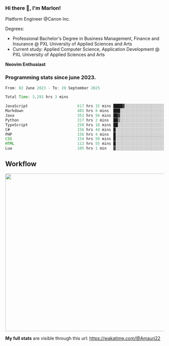 
### Hi there 👋, I'm Marlon!

Platform Engineer @Canon Inc.

Degrees: 
- Professional Bachelor's Degree in Business Management, Finance and Insurance @ PXL University of Applied Sciences and Arts
- Current study: Applied Computer Science, Application Development @ PXL University of Applied Sciences and Arts

**Neovim Enthusiast**

### Programming stats since june 2023.
<!--START_SECTION:waka-->

```java
From: 02 June 2023 - To: 20 September 2025

Total Time: 3,293 hrs 3 mins

JavaScript                      617 hrs 15 mins ████▓░░░░░░░░░░░░░░░░░░░░   18.34 %
Markdown                        401 hrs 8 mins  ███░░░░░░░░░░░░░░░░░░░░░░   11.92 %
Java                            351 hrs 56 mins ██▓░░░░░░░░░░░░░░░░░░░░░░   10.46 %
Python                          317 hrs 2 mins  ██▒░░░░░░░░░░░░░░░░░░░░░░   09.42 %
TypeScript                      258 hrs 18 mins ██░░░░░░░░░░░░░░░░░░░░░░░   07.67 %
C#                              156 hrs 44 mins █░░░░░░░░░░░░░░░░░░░░░░░░   04.66 %
PHP                             156 hrs 4 mins  █░░░░░░░░░░░░░░░░░░░░░░░░   04.64 %
CSS                             154 hrs 50 mins █░░░░░░░░░░░░░░░░░░░░░░░░   04.60 %
HTML                            113 hrs 55 mins █░░░░░░░░░░░░░░░░░░░░░░░░   03.38 %
Lua                             105 hrs 1 min   ▓░░░░░░░░░░░░░░░░░░░░░░░░   03.12 %
```

<!--END_SECTION:waka-->

## Workflow
<a href="https://wakatime.com"><img width="750" height="500" src="https://wakatime.com/share/@Amauri22/c9755ad7-b574-44e4-a9ee-ddb3582724ea.png" /></a>

**My full stats** are visible through this url: https://wakatime.com/@Amauri22
